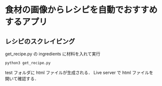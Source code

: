 # 食材の画像からレシピを自動でおすすめするアプリ

## レシピのスクレイピング

get_recipe.py の ingredients に材料を入れて実行

```
python3 get_recipe.py
```

test フォルダに html ファイルが生成される．
Live server で html ファイルを開いて確認する．
